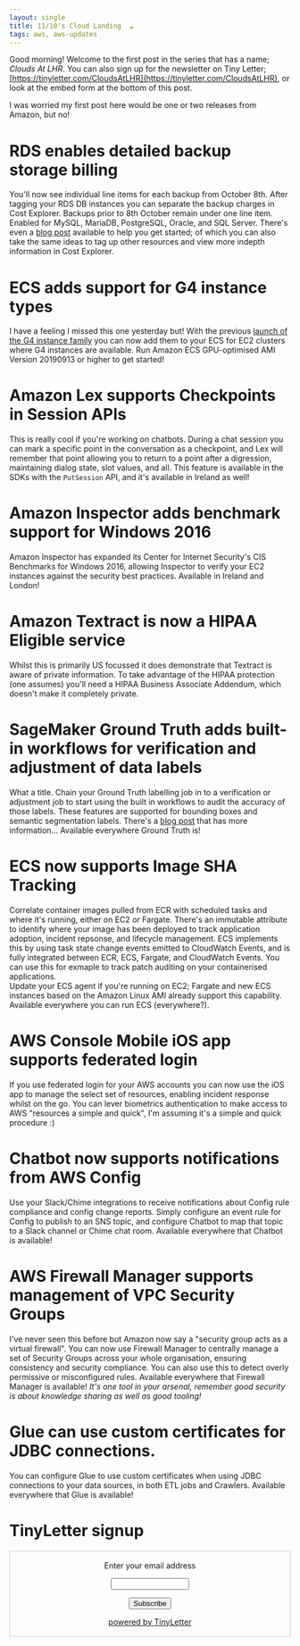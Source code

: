 ```yaml
---
layout: single
title: 11/10's Cloud Landing  ☁
tags: aws, aws-updates
---
```


Good morning! Welcome to the first post in the series that has a name; _Clouds At LHR_. You can also sign up for the newsletter on Tiny Letter; [https://tinyletter.com/CloudsAtLHR](https://tinyletter.com/CloudsAtLHR), or look at the embed form at the bottom of this post.

I was worried my first post here would be one or two releases from Amazon, but no! 

# RDS enables detailed backup storage billing
You'll now see individual line items for each backup from October 8th. After tagging your RDS DB instances you can separate the backup charges in Cost Explorer. Backups prior to 8th October remain under one line item.
Enabled for MySQL, MariaDB, PostgreSQL, Oracle, and SQL Server. 
There's even a [blog post](https://aws.amazon.com/blogs/database/amazon-rds-now-supports-detailed-backup-storage-billing/) available to help you get started; of which you can also take the same ideas to tag up other resources and view more indepth information in Cost Explorer. 

# ECS adds support for G4 instance types
I have a feeling I missed this one yesterday but! With the previous [launch of the G4 instance family](https://jakehendy.com/2019/09/23/AWS-Updates/#new-g4-instance-family-launched) you can now add them to your ECS for EC2 clusters where G4 instances are available. 
Run Amazon ECS GPU-optimised AMI Version 20190913 or higher to get started!

# Amazon Lex supports Checkpoints in Session APIs
This is really cool if you're working on chatbots. During a chat session you can mark a specific point in the conversation as a checkpoint, and Lex will remember that point allowing you to return to a point after a digression, maintaining dialog state, slot values, and all.
This feature is available in the SDKs with the `PutSession` API, and it's available in Ireland as well!

# Amazon Inspector adds benchmark support for Windows 2016
Amazon Inspector has expanded its Center for Internet Security's CIS Benchmarks for Windows 2016, allowing Inspector to verify your EC2 instances against the security best practices. 
Available in Ireland and London!

# Amazon Textract is now a HIPAA Eligible service
Whilst this is primarily US focussed it does demonstrate that Textract is aware of private information. To take advantage of the HIPAA protection (one assumes) you'll need a HIPAA Business Associate Addendum, which doesn't make it completely private. 

# SageMaker Ground Truth adds built-in workflows for verification and adjustment of data labels
What a title. 
Chain your Ground Truth labelling job in to a verification or adjustment job to start using the built in workflows to audit the accuracy of those labels. These features are supported for bounding boxes and semantic segmentation labels.
There's a [blog post](https://aws.amazon.com/blogs/machine-learning/verifying-and-adjusting-your-data-labels-to-create-higher-quality-training-datasets-with-amazon-sagemaker-ground-truth/) that has more information...
Available everywhere Ground Truth is!


# ECS now supports Image SHA Tracking 
Correlate container images pulled from ECR with scheduled tasks and where it's running, either on EC2 or Fargate. There's an immutable attribute to identify where your image has been deployed to track application adoption, incident repsonse, and lifecycle management. 
ECS implements this by using task state change events emitted to CloudWatch Events, and is fully integrated between ECR, ECS, Fargate, and CloudWatch Events. You can use this for exmaple to track patch auditing on your containerised applications.  
Update your ECS agent if you're running on EC2; Fargate and new ECS instances based on the Amazon Linux AMI already support this capability.
Available everywhere you can run ECS (everywhere?).

# AWS Console Mobile iOS app supports federated login
If you use federated login for your AWS accounts you can now use the iOS app to manage the select set of resources, enabling incident response whilst on the go. You can lever biometrics authentication to make access to AWS "resources a simple and quick", I'm assuming it's a simple and quick procedure :)

# Chatbot now supports notifications from AWS Config
Use your Slack/Chime integrations to receive notifications about Config rule compliance and config change reports. Simply configure an event rule for Config to publish to an SNS topic, and configure Chatbot to map that topic to a Slack channel or Chime chat room. 
Available everywhere that Chatbot is available!

# AWS Firewall Manager supports management of VPC Security Groups
I've never seen this before but Amazon now say a "security group acts as a virtual firewall". You can now use Firewall Manager to centrally manage a set of Security Groups across your whole organisation, ensuring consistency and security compliance. You can also use this to detect overly permissive or misconfigured rules.
Available everywhere that Firewall Manager is available!
_It's one tool in your arsenal, remember good security is about knowledge sharing as well as good tooling!_

# Glue can use custom certificates for JDBC connections. 
You can configure Glue to use custom certificates when using JDBC connections to your data sources, in both ETL jobs and Crawlers.
Available everywhere that Glue is available!


# TinyLetter signup

<form style="border:1px solid #ccc;padding:3px;text-align:center;" action="https://tinyletter.com/CloudsAtLHR" method="post" target="popupwindow" onsubmit="window.open('https://tinyletter.com/CloudsAtLHR', 'popupwindow', 'scrollbars=yes,width=800,height=600');return true"><p><label for="tlemail">Enter your email address</label></p><p><input type="text" style="width:140px" name="email" id="tlemail" /></p><input type="hidden" value="1" name="embed"/><input type="submit" value="Subscribe" /><p><a href="https://tinyletter.com" target="_blank">powered by TinyLetter</a></p></form>
         

